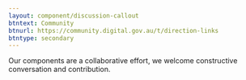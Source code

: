 ```yaml
---
layout: component/discussion-callout
btntext: Community
btnurl: https://community.digital.gov.au/t/direction-links
btntype: secondary
---
```


Our components are a collaborative effort, we welcome constructive conversation and contribution.
